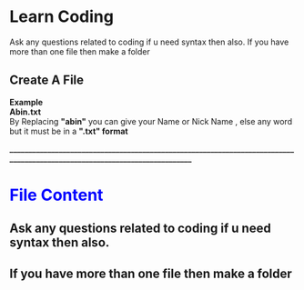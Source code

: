 # Learn Coding
Ask any questions related to coding if u need syntax then also. If  you have more than one file then make a folder
## <b> Create A File </b>
<p>
<b size="20px"> Example </b>
<br>
<b> Abin.txt </b> 
<br>By Replacing <b>"abin"</b> you can give your Name or Nick Name , else any word  but it must be in a <b>".txt" format <b>
</p>
___________________________________________________________________________________________________________________________

# <font  color='blue'><b> File Content </b></font>
<h2>Ask any questions related to coding if u need syntax then also.</h2>
<h2>If  you have more than one file then make a folder</h2>
